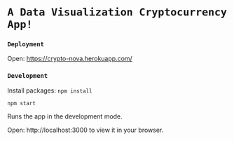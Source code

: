 # `A Data Visualization Cryptocurrency App!`


### `Deployment`
Open: https://crypto-nova.herokuapp.com/


### `Development`
Install packages: `npm install`

`npm start`

Runs the app in the development mode.

Open: http://localhost:3000 to view it in your browser.
